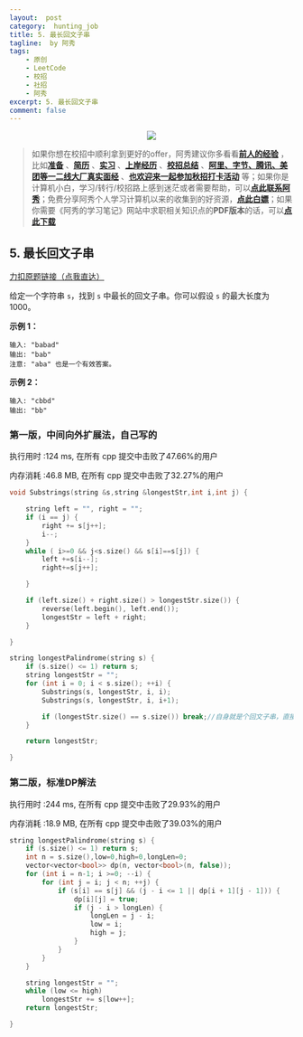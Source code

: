 ```yaml
---
layout:  post
category:  hunting_job
title: 5. 最长回文子串
tagline:  by 阿秀
tags:
    - 原创
    - LeetCode
    - 校招
    - 社招
    - 阿秀
excerpt: 5. 最长回文子串
comment: false
---
```






<div align="center">
  <a href="/notes/05-xiustar/01-xiustar_reading_guide/01-introduce.html#阿秀组建了一个校招学习圈子">
      <img src="https://axiu-image-bed.oss-cn-shanghai.aliyuncs.com/img/202206190108471.png">
  </a></div>



> 如果你想在校招中顺利拿到更好的offer，阿秀建议你多看看<font style="font-weight:bold; color:#4169E1;text-decoration:underline;">[前人的经验](/notes/05-xiustar/01-xiustar_reading_guide/01-introduce.md)</font> ，比如<font style="font-weight:bold; color:#4169E1;text-decoration:underline;">[准备](/notes/05-xiustar/02-campus_prepare/02-01-校招重要时间点科普.md)</font> 、<font style="font-weight:bold; color:#4169E1;text-decoration:underline;">[简历](/notes/05-xiustar/03-resume/01-00-简历开篇词.md)</font> 、<font style="font-weight:bold; color:#4169E1;text-decoration:underline;">[实习](/notes/05-xiustar/04-school_practice/20220320-从公司角度来看，为什么要招实习生.md)</font> 、<font style="font-weight:bold; color:#4169E1;text-decoration:underline;">[上岸经历](/notes/05-xiustar/09-question_answer/20220817.md)</font> 、<font style="font-weight:bold; color:#4169E1;text-decoration:underline;">[校招总结](/notes/05-xiustar/05-campus_recruitment/2020-12-16-双非渣硕的秋招之路总结（已拿抖音研发岗SP）.md)</font> 、<font style="font-weight:bold; color:#4169E1;text-decoration:underline;">[阿里、字节、腾讯、美团等一二线大厂真实面经](/notes/05-xiustar/01-xiustar_reading_guide/20220822.md)</font> 、<font style="font-weight:bold; color:#4169E1;text-decoration:underline;">[也欢迎来一起参加秋招打卡活动](/notes/05-xiustar/01-xiustar_reading_guide/01-introduce.html#阿秀组建了一个校招学习圈子)</font> 等；如果你是计算机小白，学习/转行/校招路上感到迷茫或者需要帮助，可以<font style="font-weight:bold; color:#4169E1;text-decoration:underline;">[点此联系阿秀](/notes/08-other/02-question.md#_4、阿秀-如何才能联系到你)</font>；免费分享阿秀个人学习计算机以来的收集到的好资源，<font style="font-weight:bold; color:#4169E1;text-decoration:underline;">[点此白嫖](/notes/07-resources/01-free/01-introduce.md)</font>；如果你需要《阿秀的学习笔记》网站中求职相关知识点的**PDF版本**的话，可以<font style="font-weight:bold; color:#4169E1;text-decoration:underline;">[点此下载](/notes/08-other/02-question.md#_5、如何下载阿秀的学习笔记内容pdf版本)</font> 





## 5. 最长回文子串

[力扣原题链接（点我直达）](https://leetcode-cn.com/problems/longest-palindromic-substring/)

给定一个字符串 `s`，找到 `s` 中最长的回文子串。你可以假设 `s` 的最大长度为 1000。

**示例 1：**

```
输入: "babad"
输出: "bab"
注意: "aba" 也是一个有效答案。
```

**示例 2：**

```
输入: "cbbd"
输出: "bb"
```





### 第一版，中间向外扩展法，自己写的

执行用时 :124 ms, 在所有 cpp 提交中击败了47.66%的用户

内存消耗 :46.8 MB, 在所有 cpp 提交中击败了32.27%的用户

```c++
void Substrings(string &s,string &longestStr,int i,int j) {

	string left = "", right = "";
	if (i == j) {
		right += s[j++];
		i--;
	}
	while ( i>=0 && j<s.size() && s[i]==s[j]) {
		left +=s[i--];
		right+=s[j++];

	}

	if (left.size() + right.size() > longestStr.size()) {
		reverse(left.begin(), left.end());
		longestStr = left + right;
	}

}

string longestPalindrome(string s) {
	if (s.size() <= 1) return s;
	string longestStr = "";
	for (int i = 0; i < s.size(); ++i) {
		Substrings(s, longestStr, i, i);
		Substrings(s, longestStr, i, i+1);

		if (longestStr.size() == s.size()) break;//自身就是个回文子串，直接break就行
	}

	return longestStr;

}
```

### 第二版，标准DP解法

执行用时 :244 ms, 在所有 cpp 提交中击败了29.93%的用户

内存消耗 :18.9 MB, 在所有 cpp 提交中击败了39.03%的用户

```c++
string longestPalindrome(string s) {
	if (s.size() <= 1) return s;
	int n = s.size(),low=0,high=0,longLen=0;
	vector<vector<bool>> dp(n, vector<bool>(n, false));
	for (int i = n-1; i >=0; --i) {
		for (int j = i; j < n; ++j) {
			if (s[i] == s[j] && (j - i <= 1 || dp[i + 1][j - 1])) {
				dp[i][j] = true;
				if (j - i > longLen) {
					longLen = j - i;
					low = i;
					high = j;
				}
			}
		}	
	}

	string longestStr = "";
	while (low <= high)
		longestStr += s[low++];
	return longestStr;

}
```

<p id="不同路径"></p>





<p id="三角形最小路径和"></p>





